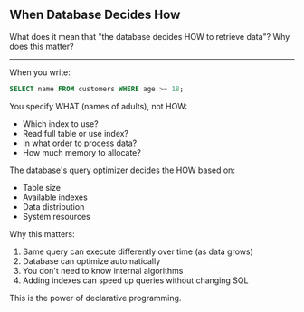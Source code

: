 ## When Database Decides How

What does it mean that "the database decides HOW to retrieve data"? Why does this matter?

---

When you write:
```sql
SELECT name FROM customers WHERE age >= 18;
```

You specify WHAT (names of adults), not HOW:
- Which index to use?
- Read full table or use index?
- In what order to process data?
- How much memory to allocate?

The database's query optimizer decides the HOW based on:
- Table size
- Available indexes
- Data distribution
- System resources

Why this matters:
1. Same query can execute differently over time (as data grows)
2. Database can optimize automatically
3. You don't need to know internal algorithms
4. Adding indexes can speed up queries without changing SQL

This is the power of declarative programming.

